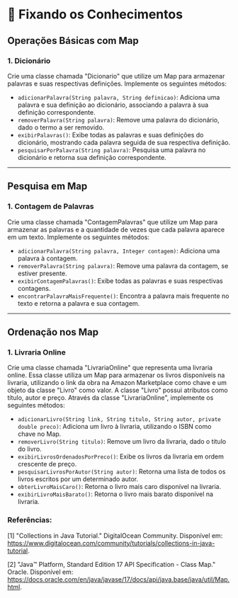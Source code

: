# :pushpin: Fixando os Conhecimentos

## Operações Básicas com Map

### 1.  Dicionário

<p>
Crie uma classe chamada "Dicionario" que utilize um Map para armazenar palavras e suas respectivas definições. Implemente os seguintes métodos:

- `adicionarPalavra(String palavra, String definicao)`: Adiciona uma palavra e sua definição ao dicionário, associando a palavra à sua definição correspondente.
- `removerPalavra(String palavra)`: Remove uma palavra do dicionário, dado o termo a ser removido.
- `exibirPalavras()`: Exibe todas as palavras e suas definições do dicionário, mostrando cada palavra seguida de sua respectiva definição.
- `pesquisarPorPalavra(String palavra)`: Pesquisa uma palavra no dicionário e retorna sua definição correspondente.
</p>

---

## Pesquisa em Map

### 1. Contagem de Palavras

<p>
Crie uma classe chamada "ContagemPalavras" que utilize um Map para armazenar as palavras e a quantidade de vezes que cada palavra aparece em um texto. Implemente os seguintes métodos:

- `adicionarPalavra(String palavra, Integer contagem)`: Adiciona uma palavra à contagem.
- `removerPalavra(String palavra)`: Remove uma palavra da contagem, se estiver presente.
- `exibirContagemPalavras()`: Exibe todas as palavras e suas respectivas contagens.
- `encontrarPalavraMaisFrequente()`: Encontra a palavra mais frequente no texto e retorna a palavra e sua contagem.
</p>

---

## Ordenação nos Map

### 1. Livraria Online

<p>
Crie uma classe chamada "LivrariaOnline" que representa uma livraria online. Essa classe utiliza um Map para armazenar os livros disponíveis na livraria, utilizando o link da obra na Amazon Marketplace como chave e um objeto da classe "Livro" como valor. A classe "Livro" possui atributos como título, autor e preço. Através da classe "LivrariaOnline", implemente os seguintes métodos:

- `adicionarLivro(String link, String titulo, String autor, private double preco)`: Adiciona um livro à livraria, utilizando o ISBN como chave no Map.
- `removerLivro(String titulo)`: Remove um livro da livraria, dado o titulo do livro.
- `exibirLivrosOrdenadosPorPreco()`: Exibe os livros da livraria em ordem crescente de preço.
- `pesquisarLivrosPorAutor(String autor)`: Retorna uma lista de todos os livros escritos por um determinado autor.
- `obterLivroMaisCaro()`: Retorna o livro mais caro disponível na livraria.
- `exibirLivroMaisBarato()`: Retorna o livro mais barato disponível na livraria.
</p>

### Referências:

[1] "Collections in Java Tutorial." DigitalOcean Community. Disponível em: https://www.digitalocean.com/community/tutorials/collections-in-java-tutorial.

[2] "Java™ Platform, Standard Edition 17 API Specification - Class Map." Oracle. Disponível em: https://docs.oracle.com/en/java/javase/17/docs/api/java.base/java/util/Map.html.

